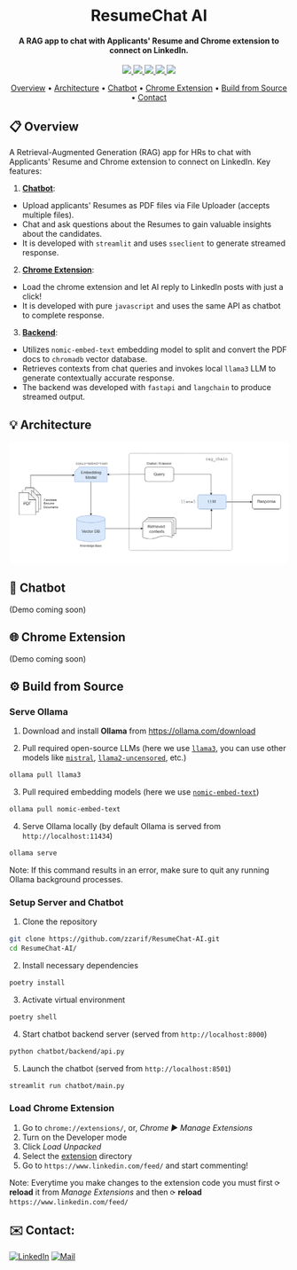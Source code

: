 <h1 align="center">
  <br>
  <!-- <a href="http://www.amitmerchant.com/electron-markdownify"><img src="https://raw.githubusercontent.com/amitmerchant1990/electron-markdownify/master/app/img/markdownify.png" alt="Markdownify" width="200"></a>
  <br> -->
  ResumeChat AI
  <br>
</h1>

<h4 align="center">A RAG app to chat with Applicants' Resume and Chrome extension to connect on LinkedIn.</h4>

<p align="center">
  <!-- <a href="https://badge.fury.io/js/electron-markdownify">
    <img src="https://badge.fury.io/js/electron-markdownify.svg"
         alt="Gitter">
  </a>
  <a href="https://gitter.im/amitmerchant1990/electron-markdownify"><img src="https://badges.gitter.im/amitmerchant1990/electron-markdownify.svg"></a> -->
  <!-- <a href="">
      <img src="https://img.shields.io/badge/website-online-blue.svg">
  </a> -->
  <a href="https://github.com/zzarif/ResumeChat-AI">
    <img src="https://img.shields.io/github/last-commit/zzarif/ResumeChat-AI">
  </a>

  <!-- <a href="https://fastapi.tiangolo.com/">
    <img src="https://img.shields.io/badge/fastapi-0.111.1-turquoise">
  </a> -->
  <a href="https://www.langchain.com/">
    <img src="https://img.shields.io/badge/langchain-0.2.11-green">
  </a>
  <!-- <a href="">
    <img src="https://img.shields.io/badge/dataset-released-green.svg">
  </a>  -->
    <a href="https://ollama.com/download"><img src="https://img.shields.io/badge/ollama-0.3.3-blue">
  </a>
  <a href="https://streamlit.io/">
    <img src="https://img.shields.io/badge/streamlit-1.37.0-red">
  </a>
  <a href="https://opensource.org/licenses/MIT">
    <img src="https://img.shields.io/badge/license-MIT-yellow.svg">
  </a>

</p>

<p align="center">
  <a href="#-overview">Overview</a> •
  <a href="#-architecture">Architecture</a> •
  <a href="#-chatbot">Chatbot</a> •
  <a href="#-chrome-extension">Chrome Extension</a> •
  <a href="#%EF%B8%8F-build-from-source">Build from Source</a> •
  <a href="#-contact">Contact</a>
</p>

## 📋 Overview

A Retrieval-Augmented Generation (RAG) app for HRs to chat with Applicants' Resume and Chrome extension to connect on LinkedIn. Key features:

1. [**Chatbot**](#-chatbot):
  - Upload applicants' Resumes as PDF files via File Uploader (accepts multiple files).
  - Chat and ask questions about the Resumes to gain valuable insights about the candidates.
  - It is developed with `streamlit` and uses `sseclient` to generate streamed response.

2. [**Chrome Extension**](#-chrome-extension):
  - Load the chrome extension and let AI reply to LinkedIn posts with just a click!
  - It is developed with pure `javascript` and uses the same API as chatbot to complete response.

3. [**Backend**](#%EF%B8%8F-build-from-source):
  - Utilizes `nomic-embed-text` embedding model to split and convert the PDF docs to `chromadb` vector database.
  - Retrieves contexts from chat queries and invokes local `llama3` LLM to generate contextually accurate response.
  - The backend was developed with `fastapi` and `langchain` to produce streamed output.

## 💡 Architecture

![RAG Architecture](architecture.png)

## 💬 Chatbot
(Demo coming soon)

## 🌐 Chrome Extension
(Demo coming soon)

## ⚙️ Build from Source

### Serve Ollama

1. Download and install **Ollama** from https://ollama.com/download

2. Pull required open-source LLMs (here we use [`llama3`](https://ollama.com/library/llama3), you can use other models like [`mistral`](https://ollama.com/library/mistral), [`llama2-uncensored`](https://ollama.com/library/llama2-uncensored), etc.)

```bash
ollama pull llama3
```

3. Pull required embedding models (here we use [`nomic-embed-text`](https://ollama.com/library/nomic-embed-text))

```bash
ollama pull nomic-embed-text
```

4. Serve Ollama locally (by default Ollama is served from `http://localhost:11434`)

```bash
ollama serve
```

Note: If this command results in an error, make sure to quit any running Ollama background processes.

### Setup Server and Chatbot

1. Clone the repository

```bash
git clone https://github.com/zzarif/ResumeChat-AI.git
cd ResumeChat-AI/
```

2. Install necessary dependencies

```bash
poetry install
```

3. Activate virtual environment

```bash
poetry shell
```

4. Start chatbot backend server (served from `http://localhost:8000`)

```bash
python chatbot/backend/api.py
```

5. Launch the chatbot (served from `http://localhost:8501`)

```bash
streamlit run chatbot/main.py
```

### Load Chrome Extension

1. Go to `chrome://extensions/`, or, *Chrome ▶ Manage Extensions*
2. Turn on the Developer mode
3. Click *Load Unpacked*
4. Select the [extension](extension) directory
5. Go to `https://www.linkedin.com/feed/` and start commenting!

Note: Everytime you make changes to the extension code you must first `⟳` **reload** it from *Manage Extensions* and then `⟳` **reload** `https://www.linkedin.com/feed/`

## ✉️ Contact:

[![LinkedIn](https://img.shields.io/badge/LinkedIn-0077B5?logo=linkedin&logoColor=white)](https://www.linkedin.com/in/zibran-zarif-amio-b82717263/) [![Mail](https://img.shields.io/badge/Gmail-EA4335?logo=gmail&logoColor=fff)](mailto:zibran.zarif.amio@gmail.com)
